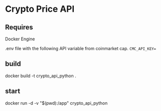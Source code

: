 # Crypto Price API
## Requires
Docker Engine

.env file with the following API variable from coinmarket cap.
```CMC_API_KEY=```
## build
docker build -t crypto_api_python .
## start
docker run -d -v "$(pwd):/app" crypto_api_python

